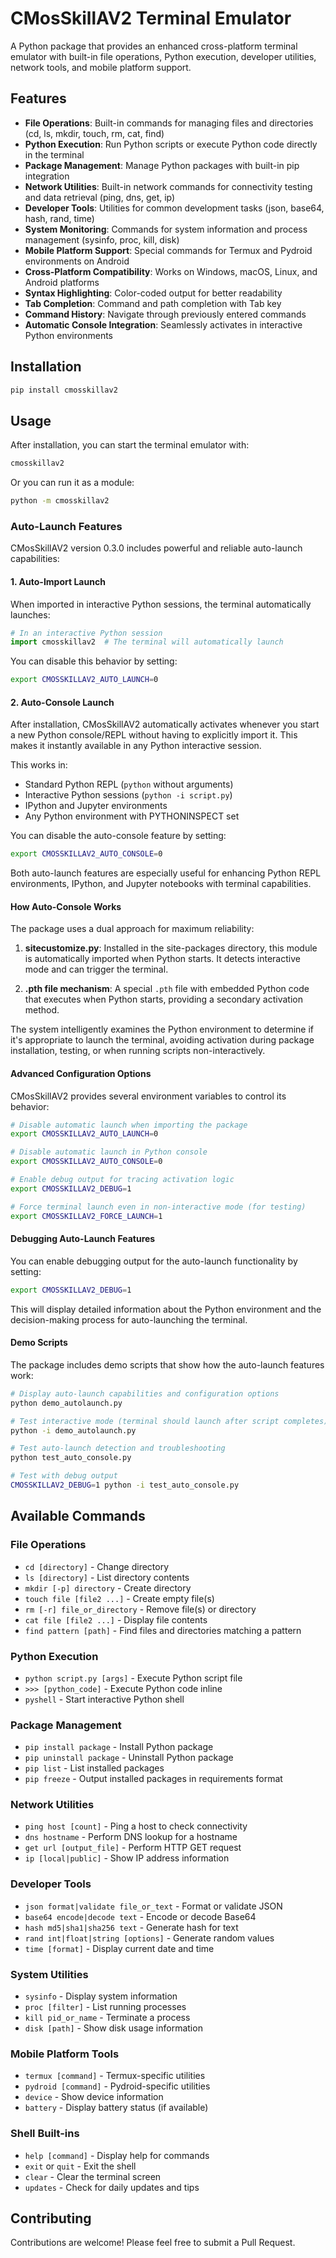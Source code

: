# CMosSkillAV2 Terminal Emulator

A Python package that provides an enhanced cross-platform terminal emulator with built-in file operations, Python execution, developer utilities, network tools, and mobile platform support.

## Features

- **File Operations**: Built-in commands for managing files and directories (cd, ls, mkdir, touch, rm, cat, find)
- **Python Execution**: Run Python scripts or execute Python code directly in the terminal
- **Package Management**: Manage Python packages with built-in pip integration
- **Network Utilities**: Built-in network commands for connectivity testing and data retrieval (ping, dns, get, ip)
- **Developer Tools**: Utilities for common development tasks (json, base64, hash, rand, time)
- **System Monitoring**: Commands for system information and process management (sysinfo, proc, kill, disk)
- **Mobile Platform Support**: Special commands for Termux and Pydroid environments on Android
- **Cross-Platform Compatibility**: Works on Windows, macOS, Linux, and Android platforms
- **Syntax Highlighting**: Color-coded output for better readability
- **Tab Completion**: Command and path completion with Tab key
- **Command History**: Navigate through previously entered commands
- **Automatic Console Integration**: Seamlessly activates in interactive Python environments

## Installation

```bash
pip install cmosskillav2
```

## Usage

After installation, you can start the terminal emulator with:

```bash
cmosskillav2
```

Or you can run it as a module:

```bash
python -m cmosskillav2
```

### Auto-Launch Features

CMosSkillAV2 version 0.3.0 includes powerful and reliable auto-launch capabilities:

#### 1. Auto-Import Launch

When imported in interactive Python sessions, the terminal automatically launches:

```python
# In an interactive Python session
import cmosskillav2  # The terminal will automatically launch
```

You can disable this behavior by setting:

```bash
export CMOSSKILLAV2_AUTO_LAUNCH=0
```

#### 2. Auto-Console Launch

After installation, CMosSkillAV2 automatically activates whenever you start a new Python console/REPL without having to explicitly import it. This makes it instantly available in any Python interactive session.

This works in:
- Standard Python REPL (`python` without arguments)
- Interactive Python sessions (`python -i script.py`)
- IPython and Jupyter environments
- Any Python environment with PYTHONINSPECT set

You can disable the auto-console feature by setting:

```bash
export CMOSSKILLAV2_AUTO_CONSOLE=0
```

Both auto-launch features are especially useful for enhancing Python REPL environments, IPython, and Jupyter notebooks with terminal capabilities.

#### How Auto-Console Works

The package uses a dual approach for maximum reliability:

1. **sitecustomize.py**: Installed in the site-packages directory, this module is automatically imported when Python starts. It detects interactive mode and can trigger the terminal.

2. **.pth file mechanism**: A special `.pth` file with embedded Python code that executes when Python starts, providing a secondary activation method.

The system intelligently examines the Python environment to determine if it's appropriate to launch the terminal, avoiding activation during package installation, testing, or when running scripts non-interactively.

#### Advanced Configuration Options

CMosSkillAV2 provides several environment variables to control its behavior:

```bash
# Disable automatic launch when importing the package
export CMOSSKILLAV2_AUTO_LAUNCH=0

# Disable automatic launch in Python console
export CMOSSKILLAV2_AUTO_CONSOLE=0

# Enable debug output for tracing activation logic
export CMOSSKILLAV2_DEBUG=1

# Force terminal launch even in non-interactive mode (for testing)
export CMOSSKILLAV2_FORCE_LAUNCH=1
```

#### Debugging Auto-Launch Features

You can enable debugging output for the auto-launch functionality by setting:

```bash
export CMOSSKILLAV2_DEBUG=1
```

This will display detailed information about the Python environment and the decision-making process for auto-launching the terminal.

#### Demo Scripts

The package includes demo scripts that show how the auto-launch features work:

```bash
# Display auto-launch capabilities and configuration options
python demo_autolaunch.py

# Test interactive mode (terminal should launch after script completes)
python -i demo_autolaunch.py

# Test auto-launch detection and troubleshooting
python test_auto_console.py

# Test with debug output
CMOSSKILLAV2_DEBUG=1 python -i test_auto_console.py
```

## Available Commands

### File Operations
- `cd [directory]` - Change directory
- `ls [directory]` - List directory contents
- `mkdir [-p] directory` - Create directory
- `touch file [file2 ...]` - Create empty file(s)
- `rm [-r] file_or_directory` - Remove file(s) or directory
- `cat file [file2 ...]` - Display file contents
- `find pattern [path]` - Find files and directories matching a pattern

### Python Execution
- `python script.py [args]` - Execute Python script file
- `>>> [python_code]` - Execute Python code inline
- `pyshell` - Start interactive Python shell

### Package Management
- `pip install package` - Install Python package
- `pip uninstall package` - Uninstall Python package
- `pip list` - List installed packages
- `pip freeze` - Output installed packages in requirements format

### Network Utilities
- `ping host [count]` - Ping a host to check connectivity
- `dns hostname` - Perform DNS lookup for a hostname
- `get url [output_file]` - Perform HTTP GET request
- `ip [local|public]` - Show IP address information

### Developer Tools
- `json format|validate file_or_text` - Format or validate JSON
- `base64 encode|decode text` - Encode or decode Base64
- `hash md5|sha1|sha256 text` - Generate hash for text
- `rand int|float|string [options]` - Generate random values
- `time [format]` - Display current date and time

### System Utilities
- `sysinfo` - Display system information
- `proc [filter]` - List running processes
- `kill pid_or_name` - Terminate a process
- `disk [path]` - Show disk usage information

### Mobile Platform Tools
- `termux [command]` - Termux-specific utilities
- `pydroid [command]` - Pydroid-specific utilities
- `device` - Show device information
- `battery` - Display battery status (if available)

### Shell Built-ins
- `help [command]` - Display help for commands
- `exit` or `quit` - Exit the shell
- `clear` - Clear the terminal screen
- `updates` - Check for daily updates and tips

## Contributing

Contributions are welcome! Please feel free to submit a Pull Request.